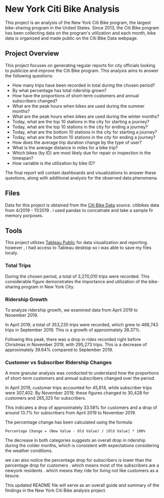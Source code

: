 # New York Citi Bike Analysis

This project is an analysis of the New York Citi Bike program, the largest bike-sharing program in the United States. Since 2013, the Citi Bike program has been collecting data on the program's utilization and each month, bike data is organized and made public on the Citi Bike Data webpage.

## Project Overview

This project focuses on generating regular reports for city officials looking to publicize and improve the Citi Bike program. This analysis aims to answer the following questions:

- How many trips have been recorded in total during the chosen period?
- By what percentage has total ridership grown?
- How have the proportions of short-term customers and annual subscribers changed?
- What are the peak hours when bikes are used during the summer months?
- What are the peak hours when bikes are used during the winter months?
- Today, what are the top 10 stations in the city for starting a journey? 
- Today, what are the top 10 stations in the city for ending a journey? 
- Today, what are the bottom 10 stations in the city for starting a journey? 
- Today, what are the bottom 10 stations in the city for ending a journey? 
- How does the average trip duration change by the type of user? 
- What is the average distance in miles for a bike trip?
- Which bikes (by ID) are most likely due for repair or inspection in the timespan?
- How variable is the utilization by bike ID?

The final report will contain dashboards and visualizations to answer these questions, along with additional analysis for the observed data phenomena. 

## Files

Data for this project is obtained from the [Citi Bike Data](https://www.citibikenyc.com/system-data) source. citibikes data from 4/2019 - 11/2019 . i used pandas to concatnate and take a sample fir memory porposes.

## Tools

This project utilizes [Tableau Public](https://public.tableau.com/en-us/s/gallery) for data visualization and reporting. however , i had access to Tableau desktop so i was able to save my files localy.


### Total Trips

During the chosen period, a total of 3,270,010 trips were recorded. This considerable figure demonstrates the importance and utilization of the bike-sharing program in New York City.

### Ridership Growth

To analyze ridership growth, we examined data from April 2019 to November 2019.

In April 2019, a total of 353,235 trips were recorded, which grew to 488,743 trips in September 2019. This is a growth of approximately 38.37%.

Following this peak, there was a drop in rides recorded right before Christmas in November 2019, with 295,273 trips. This is a decrease of approximately 39.64% compared to September 2019.

### Customer vs Subscriber Ridership Changes

A more granular analysis was conducted to understand how the proportions of short-term customers and annual subscribers changed over the period.

In April 2019, customer trips accounted for 45,814, while subscriber trips were 307,402. By November 2019, these figures changed to 30,428 for customers and 265,325 for subscribers.

This indicates a drop of approximately 33.58% for customers and a drop of around 13.7% for subscribers from April 2019 to November 2019.

The percentage change has been calculated using the formula:

```
Percentage Change = (New Value - Old Value) / |Old Value| * 100%
```

The decrease in both categories suggests an overall drop in ridership during the colder months, which is consistent with expectations considering the weather conditions. 

we can also notice the percentage drop for subscribers is lower than the percentage drop for customers . which means most of the subscribers are a newyork residents . which means they ride for living not like customers as a liesure. 

This updated README file will serve as an overall guide and summary of the findings in the New York Citi Bike analysis project.
